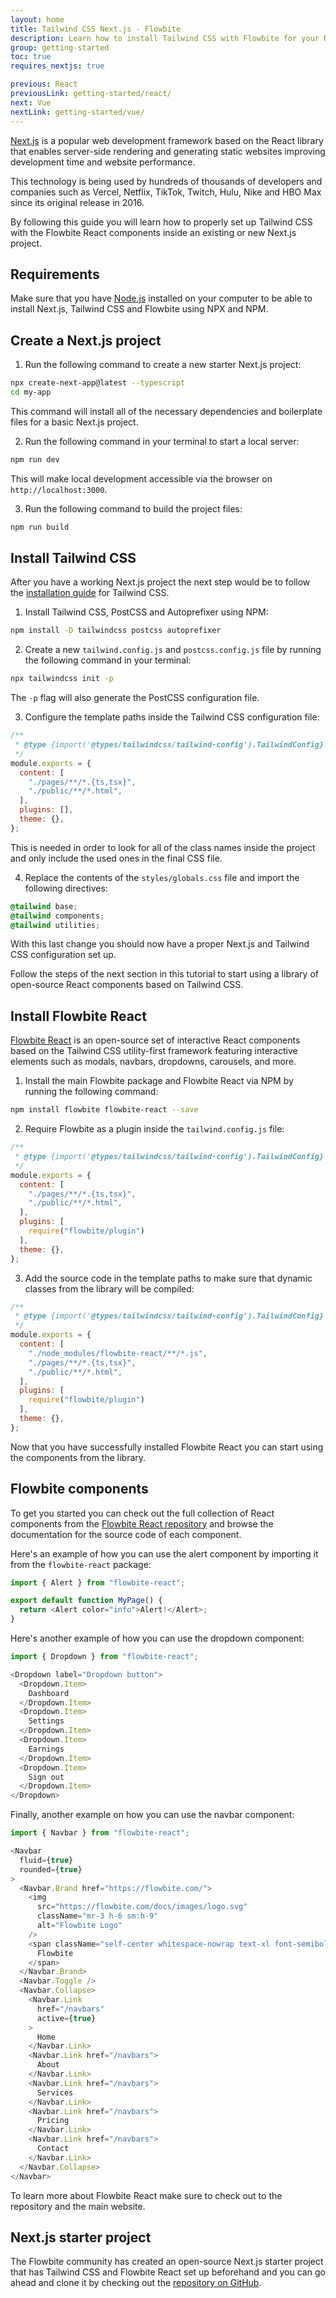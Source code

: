```yaml
---
layout: home
title: Tailwind CSS Next.js - Flowbite
description: Learn how to install Tailwind CSS with Flowbite for your Next.js project and start developing with the most popular React-based framework built by Vercel
group: getting-started
toc: true
requires_nextjs: true

previous: React
previousLink: getting-started/react/
next: Vue
nextLink: getting-started/vue/
---
```


[Next.js](https://nextjs.org/) is a popular web development framework based on the React library that enables server-side rendering and generating static websites improving development time and website performance.

This technology is being used by hundreds of thousands of developers and companies such as Vercel, Netflix, TikTok, Twitch, Hulu, Nike and HBO Max since its original release in 2016.

By following this guide you will learn how to properly set up Tailwind CSS with the Flowbite React components inside an existing or new Next.js project.

## Requirements

Make sure that you have [Node.js](https://nodejs.org/en/) installed on your computer to be able to install Next.js, Tailwind CSS and Flowbite using NPX and NPM.

## Create a Next.js project

1. Run the following command to create a new starter Next.js project:

```bash
npx create-next-app@latest --typescript
cd my-app
```

This command will install all of the necessary dependencies and boilerplate files for a basic Next.js project.

2. Run the following command in your terminal to start a local server:

```bash
npm run dev
```

This will make local development accessible via the browser on `http://localhost:3000`.

3. Run the following command to build the project files:

```bash
npm run build
```

## Install Tailwind CSS

After you have a working Next.js project the next step would be to follow the [installation guide](https://tailwindcss.com/docs/guides/nextjs) for Tailwind CSS.

1. Install Tailwind CSS, PostCSS and Autoprefixer using NPM:

```bash
npm install -D tailwindcss postcss autoprefixer
```

2. Create a new `tailwind.config.js` and `postcss.config.js` file by running the following command in your terminal:

```bash
npx tailwindcss init -p
```

The `-p` flag will also generate the PostCSS configuration file.

3. Configure the template paths inside the Tailwind CSS configuration file:

```javascript
/**
 * @type {import('@types/tailwindcss/tailwind-config').TailwindConfig}
 */
module.exports = {
  content: [
    "./pages/**/*.{ts,tsx}",
    "./public/**/*.html",
  ],
  plugins: [],
  theme: {},
};
```

This is needed in order to look for all of the class names inside the project and only include the used ones in the final CSS file.

4. Replace the contents of the `styles/globals.css` file and import the following directives:

```css
@tailwind base;
@tailwind components;
@tailwind utilities;
```

With this last change you should now have a proper Next.js and Tailwind CSS configuration set up.

Follow the steps of the next section in this tutorial to start using a library of open-source React components based on Tailwind CSS.

## Install Flowbite React

[Flowbite React](https://github.com/themesberg/flowbite-react) is an open-source set of interactive React components based on the Tailwind CSS utility-first framework featuring interactive elements such as modals, navbars, dropdowns, carousels, and more.

1. Install the main Flowbite package and Flowbite React via NPM by running the following command:

```bash
npm install flowbite flowbite-react --save
```

2. Require Flowbite as a plugin inside the `tailwind.config.js` file:

```javascript
/**
 * @type {import('@types/tailwindcss/tailwind-config').TailwindConfig}
 */
module.exports = {
  content: [
    "./pages/**/*.{ts,tsx}",
    "./public/**/*.html",
  ],
  plugins: [
    require("flowbite/plugin")
  ],
  theme: {},
};
```

3. Add the source code in the template paths to make sure that dynamic classes from the library will be compiled:

```javascript
/**
 * @type {import('@types/tailwindcss/tailwind-config').TailwindConfig}
 */
module.exports = {
  content: [
    "./node_modules/flowbite-react/**/*.js",
    "./pages/**/*.{ts,tsx}",
    "./public/**/*.html",
  ],
  plugins: [
    require("flowbite/plugin")
  ],
  theme: {},
};
```

Now that you have successfully installed Flowbite React you can start using the components from the library.

## Flowbite components

To get you started you can check out the full collection of React components from the [Flowbite React repository](https://github.com/themesberg/flowbite-react) and browse the documentation for the source code of each component.

Here's an example of how you can use the alert component by importing it from the `flowbite-react` package:

```javascript
import { Alert } from "flowbite-react";

export default function MyPage() {
  return <Alert color="info">Alert!</Alert>;
}
```

Here's another example of how you can use the dropdown component:

```javascript
import { Dropdown } from "flowbite-react";

<Dropdown label="Dropdown button">
  <Dropdown.Item>
    Dashboard
  </Dropdown.Item>
  <Dropdown.Item>
    Settings
  </Dropdown.Item>
  <Dropdown.Item>
    Earnings
  </Dropdown.Item>
  <Dropdown.Item>
    Sign out
  </Dropdown.Item>
</Dropdown>
```

Finally, another example on how you can use the navbar component:

```javascript
import { Navbar } from "flowbite-react";

<Navbar
  fluid={true}
  rounded={true}
>
  <Navbar.Brand href="https://flowbite.com/">
    <img
      src="https://flowbite.com/docs/images/logo.svg"
      className="mr-3 h-6 sm:h-9"
      alt="Flowbite Logo"
    />
    <span className="self-center whitespace-nowrap text-xl font-semibold dark:text-white">
      Flowbite
    </span>
  </Navbar.Brand>
  <Navbar.Toggle />
  <Navbar.Collapse>
    <Navbar.Link
      href="/navbars"
      active={true}
    >
      Home
    </Navbar.Link>
    <Navbar.Link href="/navbars">
      About
    </Navbar.Link>
    <Navbar.Link href="/navbars">
      Services
    </Navbar.Link>
    <Navbar.Link href="/navbars">
      Pricing
    </Navbar.Link>
    <Navbar.Link href="/navbars">
      Contact
    </Navbar.Link>
  </Navbar.Collapse>
</Navbar>
```

To learn more about Flowbite React make sure to check out to the repository and the main website.

## Next.js starter project

The Flowbite community has created an open-source Next.js starter project that has Tailwind CSS and Flowbite React set up beforehand and you can go ahead and clone it by checking out the [repository on GitHub](https://github.com/tulupinc/flowbite-next-starter).
